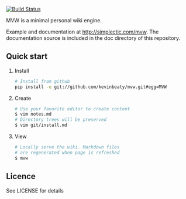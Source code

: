 [![Build Status](https://secure.travis-ci.org/kevinbeaty/mvw.png)](http://travis-ci.org/kevinbeaty/mvw)

MVW is a minimal personal wiki engine.

Example and documentation at <http://simplectic.com/mvw>. The documentation source is included in the doc directory of this repository.

## Quick start
    
1. Install

    ```bash
    # Install from github 
    pip install -e git://github.com/kevinbeaty/mvw.git#egg=MVW
    ```

2. Create

    ```bash
    # Use your favorite editor to create content
    $ vim notes.md
    # Directory trees will be preserved
    $ vim git/install.md   
    ```

3. View

    ```bash
    # Locally serve the wiki. Markdown files
    # are regenerated when page is refreshed
    $ mvw
    ```

## Licence
See LICENSE for details

